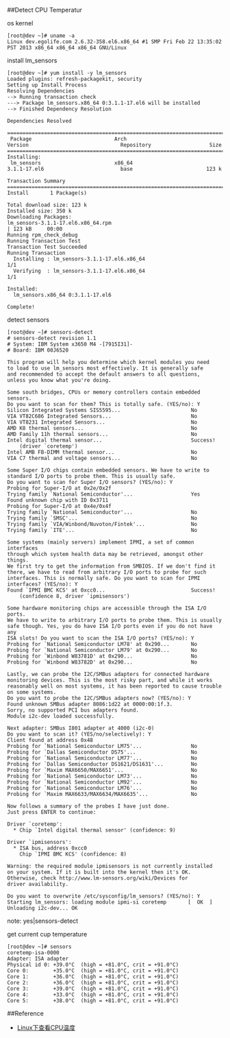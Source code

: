 ##Detect CPU Temperatur

os kernel

	[root@dev ~]# uname -a
	Linux dev.egolife.com 2.6.32-358.el6.x86_64 #1 SMP Fri Feb 22 13:35:02 PST 2013 x86_64 x86_64 x86_64 GNU/Linux

install lm_sensors

	[root@dev ~]# yum install -y lm_sensors
	Loaded plugins: refresh-packagekit, security
	Setting up Install Process
	Resolving Dependencies
	--> Running transaction check
	---> Package lm_sensors.x86_64 0:3.1.1-17.el6 will be installed
	--> Finished Dependency Resolution
	
	Dependencies Resolved
	
	========================================================================================================================================
	 Package                           Arch                          Version                              Repository                   Size
	========================================================================================================================================
	Installing:
	 lm_sensors                        x86_64                        3.1.1-17.el6                         base                        123 k
	
	Transaction Summary
	========================================================================================================================================
	Install       1 Package(s)
	
	Total download size: 123 k
	Installed size: 350 k
	Downloading Packages:
	lm_sensors-3.1.1-17.el6.x86_64.rpm                                                                               | 123 kB     00:00     
	Running rpm_check_debug
	Running Transaction Test
	Transaction Test Succeeded
	Running Transaction
	  Installing : lm_sensors-3.1.1-17.el6.x86_64                                                                                       1/1 
	  Verifying  : lm_sensors-3.1.1-17.el6.x86_64                                                                                       1/1 
	
	Installed:
	  lm_sensors.x86_64 0:3.1.1-17.el6                                                                                                      
	
	Complete!

detect sensors

	[root@dev ~]# sensors-detect 
	# sensors-detect revision 1.1
	# System: IBM System x3650 M4 -[7915I31]-
	# Board: IBM 00J6520
	
	This program will help you determine which kernel modules you need
	to load to use lm_sensors most effectively. It is generally safe
	and recommended to accept the default answers to all questions,
	unless you know what you're doing.
	
	Some south bridges, CPUs or memory controllers contain embedded sensors.
	Do you want to scan for them? This is totally safe. (YES/no): Y
	Silicon Integrated Systems SIS5595...                       No
	VIA VT82C686 Integrated Sensors...                          No
	VIA VT8231 Integrated Sensors...                            No
	AMD K8 thermal sensors...                                   No
	AMD Family 11h thermal sensors...                           No
	Intel digital thermal sensor...                             Success!
	    (driver `coretemp')
	Intel AMB FB-DIMM thermal sensor...                         No
	VIA C7 thermal and voltage sensors...                       No
	
	Some Super I/O chips contain embedded sensors. We have to write to
	standard I/O ports to probe them. This is usually safe.
	Do you want to scan for Super I/O sensors? (YES/no): Y
	Probing for Super-I/O at 0x2e/0x2f
	Trying family `National Semiconductor'...                   Yes
	Found unknown chip with ID 0x3711
	Probing for Super-I/O at 0x4e/0x4f
	Trying family `National Semiconductor'...                   No
	Trying family `SMSC'...                                     No
	Trying family `VIA/Winbond/Nuvoton/Fintek'...               No
	Trying family `ITE'...                                      No
	
	Some systems (mainly servers) implement IPMI, a set of common interfaces
	through which system health data may be retrieved, amongst other things.
	We first try to get the information from SMBIOS. If we don't find it
	there, we have to read from arbitrary I/O ports to probe for such
	interfaces. This is normally safe. Do you want to scan for IPMI
	interfaces? (YES/no): Y
	Found `IPMI BMC KCS' at 0xcc0...                            Success!
	    (confidence 8, driver `ipmisensors')
	
	Some hardware monitoring chips are accessible through the ISA I/O ports.
	We have to write to arbitrary I/O ports to probe them. This is usually
	safe though. Yes, you do have ISA I/O ports even if you do not have any
	ISA slots! Do you want to scan the ISA I/O ports? (YES/no): Y
	Probing for `National Semiconductor LM78' at 0x290...       No
	Probing for `National Semiconductor LM79' at 0x290...       No
	Probing for `Winbond W83781D' at 0x290...                   No
	Probing for `Winbond W83782D' at 0x290...                   No
	
	Lastly, we can probe the I2C/SMBus adapters for connected hardware
	monitoring devices. This is the most risky part, and while it works
	reasonably well on most systems, it has been reported to cause trouble
	on some systems.
	Do you want to probe the I2C/SMBus adapters now? (YES/no): Y
	Found unknown SMBus adapter 8086:1d22 at 0000:00:1f.3.
	Sorry, no supported PCI bus adapters found.
	Module i2c-dev loaded successfully.
	
	Next adapter: SMBus I801 adapter at 4000 (i2c-0)
	Do you want to scan it? (YES/no/selectively): Y
	Client found at address 0x48
	Probing for `National Semiconductor LM75'...                No
	Probing for `Dallas Semiconductor DS75'...                  No
	Probing for `National Semiconductor LM77'...                No
	Probing for `Dallas Semiconductor DS1621/DS1631'...         No
	Probing for `Maxim MAX6650/MAX6651'...                      No
	Probing for `National Semiconductor LM73'...                No
	Probing for `National Semiconductor LM92'...                No
	Probing for `National Semiconductor LM76'...                No
	Probing for `Maxim MAX6633/MAX6634/MAX6635'...              No
	
	Now follows a summary of the probes I have just done.
	Just press ENTER to continue: 
	
	Driver `coretemp':
	  * Chip `Intel digital thermal sensor' (confidence: 9)
	
	Driver `ipmisensors':
	  * ISA bus, address 0xcc0
	    Chip `IPMI BMC KCS' (confidence: 8)
	
	Warning: the required module ipmisensors is not currently installed
	on your system. If it is built into the kernel then it's OK.
	Otherwise, check http://www.lm-sensors.org/wiki/Devices for
	driver availability.
	
	Do you want to overwrite /etc/sysconfig/lm_sensors? (YES/no): Y
	Starting lm_sensors: loading module ipmi-si coretemp       [  OK  ]
	Unloading i2c-dev... OK

note: yes|sensors-detect

get current cup temperature

	[root@dev ~]# sensors
	coretemp-isa-0000
	Adapter: ISA adapter
	Physical id 0: +39.0°C  (high = +81.0°C, crit = +91.0°C)  
	Core 0:        +35.0°C  (high = +81.0°C, crit = +91.0°C)  
	Core 1:        +36.0°C  (high = +81.0°C, crit = +91.0°C)  
	Core 2:        +36.0°C  (high = +81.0°C, crit = +91.0°C)  
	Core 3:        +39.0°C  (high = +81.0°C, crit = +91.0°C)  
	Core 4:        +33.0°C  (high = +81.0°C, crit = +91.0°C)  
	Core 5:        +38.0°C  (high = +81.0°C, crit = +91.0°C) 

##Reference

* [Linux下查看CPU温度](http://www.linuxsong.org/2010/09/linux-look-cpu-temperature/)
